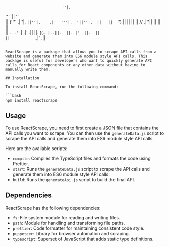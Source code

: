 ```markdown
```
                             ''|,                      
   ''                       '  ||                  ''  
   || ('''' .|''|, `||''|,    .|'  '''|.  '||''|,  ||  
   ||  `'') ||  ||  ||  ||   //   .|''||   ||  ||  ||  
   || `...' `|..|' .||  ||. ((... `|..||.  ||..|' .||. 
   ||                                      ||          
`..|'                                     .||      
```

ReactScrape is a package that allows you to scrape API calls from a website and generate them into ES6 module style API calls. This package is useful for developers who want to quickly generate API calls for React components or any other data without having to manually write them.

## Installation

To install ReactScrape, run the following command:

```bash
npm install reactscrape
```

## Usage

To use ReactScrape, you need to first create a JSON file that contains the API calls you want to scrape. You can then use the `generateData.js` script to scrape the API calls and generate them into ES6 module style API calls.

Here are the available scripts:

- `compile`: Compiles the TypeScript files and formats the code using Prettier.
- `start`: Runs the `generateData.js` script to scrape the API calls and generate them into ES6 module style API calls.
- `build`: Runs the `generateApi.js` script to build the final API.

## Dependencies

ReactScrape has the following dependencies:

- `fs`: File system module for reading and writing files.
- `path`: Module for handling and transforming file paths.
- `prettier`: Code formatter for maintaining consistent code style.
- `puppeteer`: Library for browser automation and scraping.
- `typescript`: Superset of JavaScript that adds static type definitions.
